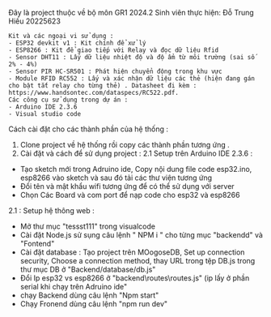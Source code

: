 Đây là project thuộc về bộ môn GR1 2024.2
Sinh viên thực hiện: Đỗ Trung Hiếu 20225623
``````````````````````````````````````````````````````````````````````````````````````````````````````````````````
Kit và các ngoại vi sử dụng : 
- ESP32 devkit v1 : Kit chính để xử lý 
- ESP8266 : Kit để giao tiếp với Relay và đọc dữ liệu Rfid 
- Sensor DHT11 : Lấy dữ liệu nhiệt độ và độ ẩm từ môi trường (sai số 2% - 4%)
- Sensor PIR HC-SR501 : Phát hiện chuyển động trong khu vực 
- Module RFID RC552 : Lấy và xác nhận dữ liệu các thẻ (hiện đang gán cho bật tắt relay cho từng thẻ) . Datasheet đi kèm : https://www.handsontec.com/dataspecs/RC522.pdf.
Các công cụ sử dụng trong dự án : 
- Arduino IDE 2.3.6
- Visual studio code 
``````````````````````````````````````````````````````````````````````````````````````````````````````````````````
Cách cài đặt cho các thành phần của hệ thống : 
1. Clone project về hệ thống rồi copy các thành phần tương ứng .
2. Cài đặt và cách để sử dụng project : 
2.1 Setup trên  Arduino IDE 2.3.6 :
- Tạo sketch mới trong Adruino ide, Copy nội dung file code esp32.ino, esp8266 vào sketch và sau đó tải các thư viện tương ứng
- Đổi tên và mật khẩu wifi tương ứng để có thể sử dụng với server
- Chọn Các Board và com port để nạp code cho esp32 và esp8266 

2.1 : Setup hệ thông web :
- Mở thư mục "tessst111" trong visualcode 
- Cài đặt Node.js sử sụng câu lệnh " NPM i " cho từng mục "backendd" và "Fontend"
- Cài đặt database : Tạo project trên MOogoseDB, Set up connection security, Choose a connection method, thay URL trong tệp DB.js trong thư mục DB ở "Backend/database/db.js"
- Đổi Ip esp32 vs esp8266 ở "backend\routes\routes.js" (ip lấy ở phần serial khi chạy trên Adruino ide"
- chạy Backend dùng câu lệnh "Npm start"
- Chạy Fronend dùng câu lệnh "npm run dev"


``````````````````````````````````````````````````````````````````````````````````````````````````````````````````
